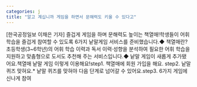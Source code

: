 ```yaml
---
categories: j
title: "알고 계십니까 게임을 하면서 문해력도 키울 수 있다고"
---
```

[한국공정일보 이채은 기자] 즐겁게 게임을 하며 문해력도 높이는 책열매!학생들이 어휘 학습을 즐겁게 참여할 수 있도록 6가지 낱말게임 서비스를 준비했습니다.◆ 책열매란?초등학생(3~6학년)의 어휘 학습 이력과 독서 이력·성향을 분석하여 필요한 어휘 학습을 지원하고 맞춤형으로 도서도 추천해 주는 서비스입니다.◆ 낱말 게임이 새롭게 추가됐어요.책열매 낱말 게임 이렇게 이용해요!step1. 책열매에 회원 가입을 해요. step2. 낱말퀴즈 맞혀요.* 낱말 퀴즈를 맞혀야 다음 단계로 넘어갈 수 있어요.step3. 6가지 게임에 신나게 참여
